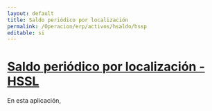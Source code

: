 ```yaml
---
layout: default
title: Saldo periódico por localización
permalink: /Operacion/erp/activos/hsaldo/hssp
editable: si
---
```


# [**Saldo periódico por localización - HSSL**](http://docs.oasiscom.com/Operacion/erp/activos/hsaldo/hssl#saldo-periodico-por-localizacion-hssl)

En esta aplicación, 
